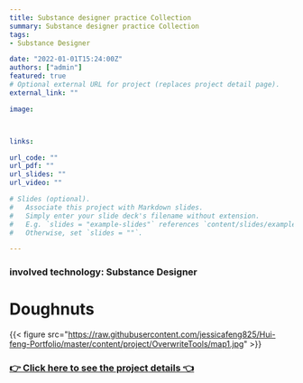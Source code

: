 ```yaml
---
title: Substance designer practice Collection
summary: Substance designer practice Collection
tags:
- Substance Designer

date: "2022-01-01T15:24:00Z"
authors: ["admin"]
featured: true
# Optional external URL for project (replaces project detail page).
external_link: ""

image:



links:

url_code: ""
url_pdf: ""
url_slides: ""
url_video: ""

# Slides (optional).
#   Associate this project with Markdown slides.
#   Simply enter your slide deck's filename without extension.
#   E.g. `slides = "example-slides"` references `content/slides/example-slides.md`.
#   Otherwise, set `slides = ""`.

---
```

### involved technology: Substance Designer


# Doughnuts


{{< figure src="https://raw.githubusercontent.com/jessicafeng825/Hui-feng-Portfolio/master/content/project/OverwriteTools/map1.jpg" >}}


### [👉 Click here to see the project details 👈](https://hui-feng-portfolio.netlify.app/project/sdpractice1/)



